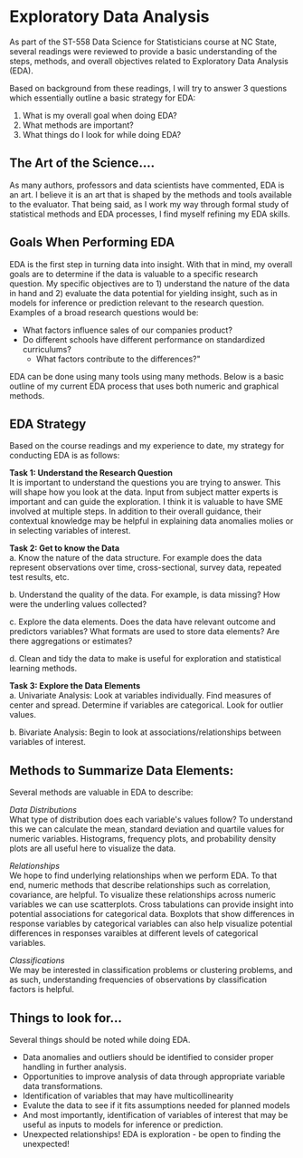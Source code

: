 # Exploratory Data Analysis

As part of the ST-558 Data Science for Statisticians course at NC State, several readings were reviewed to provide a basic understanding of the steps, methods, and overall objectives related to Exploratory Data Analysis (EDA). 

Based on background from these readings, I will try to answer 3 questions which essentially outline a basic strategy for EDA:
1. What is my overall goal when doing EDA?
2. What methods are important?
3. What things do I look for while doing EDA?

## The Art of the Science....
As many authors, professors and data scientists have commented, EDA is an art. I believe it is an art that is shaped by the methods and tools available to the evaluator.  That being said, as I work my way through formal study of statistical methods and EDA processes, I find myself refining my EDA skills. 

## Goals When Performing EDA
EDA is the first step in turning data into insight.  With that in mind, my overall goals are to determine if the data is valuable to a specific research question. My specific objectives are to 1) understand the nature of the data in hand and 2) evaluate the data potential for yielding insight, such as in models for inference or prediction relevant to the research question.  
Examples of a broad research questions would be: 
- What factors influence sales of our companies product?
- Do different schools have different performance on standardized curriculums?
  - What factors contribute to the differences?"
 
EDA can be done using many tools using many methods. Below is a basic outline of my current EDA process that uses both numeric and graphical methods.

##  EDA Strategy

Based on the course readings and my experience to date, my strategy for conducting EDA is as follows:  

**Task 1: Understand the Research Question**  
It is important to understand the questions you are trying to answer. This will shape how you look at the data. Input from subject matter experts is important  and can guide the exploration.  I think it is valuable to have SME involved at multiple steps. In addition to their overall guidance, their contextual  knowledge may be helpful in explaining data anomalies molies or in selecting variables of interest.

**Task 2: Get to know the Data**  
a.	Know the nature of the data structure. For example does the data represent observations over time, cross-sectional, survey data, repeated test results, etc.  

b.	Understand the quality of the data. For example, is data missing? How were the underling values collected?  

c.	Explore the data elements. Does the data have relevant outcome and predictors variables? What formats are used to store data elements? Are there aggregations or estimates?  

d.  Clean and tidy the data to make is useful for exploration and statistical learning methods.  

**Task 3: Explore the Data Elements**  
a. Univariate Analysis: Look at variables individually. Find measures of center and spread. Determine if variables are categorical. Look for outlier values.  

b.  Bivariate Analysis: Begin to look at associations/relationships between variables of interest.  

##  Methods to Summarize Data Elements:

Several methods are valuable in EDA to describe: 

*Data Distributions*  
What type of distribution does each variable's values follow?  To understand this we can calculate the mean, standard deviation and quartile values for numeric variables. Histograms, frequency plots, and probability density plots are all useful here to visualize the data.

*Relationships*  
We hope to find underlying relationships when we perform EDA.  To that end, numeric methods that describe relationships such as correlation, covariance, are helpful. To visualize these relationships across numeric variables we can use scatterplots. Cross tabulations can provide insight into potential associations for categorical data.  Boxplots that show differences in response variables by categorical variables can also help visualize potential differences in responses varaibles at different levels of categorical variables. 

*Classifications*  
We may be interested in classification problems or clustering problems, and as such, understanding frequencies of observations by classification factors is helpful. 

##  Things to look for...
Several things should be noted while doing EDA.
- Data anomalies  and outliers should be identified to consider proper handling in further analysis.
- Opportunities to improve analysis of data through appropriate variable data transformations.
- Identification of variables that may have multicollinearity
- Evalute the data to see if it fits assumptions needed for planned models
- And most importantly, identification of variables of interest that may be useful as inputs to models for inference or prediction.
- Unexpected relationships! EDA is exploration - be open to finding the unexpected!
  





